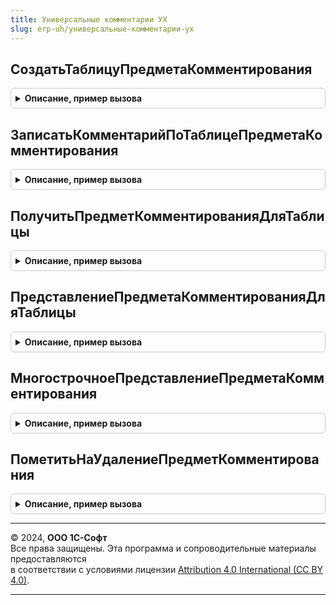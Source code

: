 ```yaml
---
title: Универсальные комментарии УХ
slug: erp-uh/универсальные-комментарии-ух
---
```



## СоздатьТаблицуПредметаКомментирования
<details style="margin: 1em 0; padding: 0.5em; border: 1px solid #ccc; border-radius: 6px;">

<summary style="font-weight: bold; cursor: pointer;">Описание, пример вызова</summary>

```bsl
//////////////////////////////////////////////////////////////

// Создать таблицу предмета комментирования
//
Функция СоздатьТаблицуПредметаКомментирования() Экспорт
```

Пример вызова
```bsl
Результат = УниверсальныеКомментарииУХ.СоздатьТаблицуПредметаКомментирования() 
```
</details>

## ЗаписатьКомментарийПоТаблицеПредметаКомментирования
<details style="margin: 1em 0; padding: 0.5em; border: 1px solid #ccc; border-radius: 6px;">

<summary style="font-weight: bold; cursor: pointer;">Описание, пример вызова</summary>

```bsl

// Записываем комментарий и пакет файлов в регистр сведений УниверсальныеКомментарии
// Создаем сопуствующие записи в справочник Адрес, ПакетыФайлов
// и регистр сведений ЗначенияРеквизитовАдреса.
// Параметры:
//		РазделКомментариев - одно из предопределенных значений перечисления РазделыКомментариев.
//			Комментарии обрабатываются только в пределах одного раздела.
//		ОписаниеПредметаКомменитрования - хранилище значений, хранит таблицу значений следующего формата:
//			ТаблицаПредметаКомменитрования - таблица значений описывающая предмет комментирования. Колонки:
//				НомерСтроки - номер реквизита адреса по порядку использования,
//				ТипРеквизита - значение ПланВидовХарактеристикСсылка
//					ТипыРеквизитовКомментариев, описывает тип реквизита,
//				Значение - значение реквизита.
//		ДатаКомментария - дата и время на которую будет сохранен комментария.
//		Автор - ссылка на пользователя оставившего комментарий.
//		Комментарий - строка с комментарием.
//		мХранимыхФайлов - массив объектов ОписаниеПередаваемогоФайла.
//		ТекстОшибки - если возникла ошибка, то в переменную возвращается ее описание.
// Возвращает:
// 		РегистрСведенийКлючЗаписи - операция прошла успешно, возвращаем ссылку на запись регистра комментария.
//		Неопределено - возникли ошибки, в ТекстОшибки записывает ее описание.
//
Функция ЗаписатьКомментарийПоТаблицеПредметаКомментирования(РазделКомментариев, Экспорт
```

Пример вызова
```bsl
Результат = УниверсальныеКомментарииУХ.ЗаписатьКомментарийПоТаблицеПредметаКомментирования(РазделКомментариев, );
```
</details>

## ПолучитьПредметКомментированияДляТаблицы
<details style="margin: 1em 0; padding: 0.5em; border: 1px solid #ccc; border-radius: 6px;">

<summary style="font-weight: bold; cursor: pointer;">Описание, пример вызова</summary>

```bsl

// Возвращает ссылку на справочник АдресаКомментариев для переаднных реквизитов
// адреса. Поиск осуществляется по регистру сведений ЗначенияРеквизитовАдреса.
// Если адрес не найден, то он созадется в справочнике и регистре сведений.
// Параметры:
//		РазделКомментариев - одно из предопределенных значений перечисления РазделыКомментариев.
//			Комментарии обрабатываются только в пределах одного раздела.
//		ТаблицаПредметаКомменитрования - таблица значений описывающая предмет комментирования. Колонки:
//				НомерСтроки - номер реквизита адреса по порядку использования,
//				ТипРеквизита - значение ПланВидовХарактеристикСсылка
//					ТипыРеквизитовКомментариев, описывает тип реквизита,
//				Значение - значение реквизита.
//		ТекстОшибки - если возникла ошибка, то в переменную возвращается ее описание.
// Возвращает:
// 		Неопределено - возникли ошибки, в ТекстОшибки записывает ее описание.
//  	Ссылка на справочник ПредметыКомментирования.
//
Функция ПолучитьПредметКомментированияДляТаблицы(РазделКомментариев, ТаблицаПредметаКомменитрования, ТекстОшибки) Экспорт
```

Пример вызова
```bsl
Результат = УниверсальныеКомментарииУХ.ПолучитьПредметКомментированияДляТаблицы(РазделКомментариев, ТаблицаПредметаКомменитрования, ТекстОшибки) 
```
</details>

## ПредставлениеПредметаКомментированияДляТаблицы
<details style="margin: 1em 0; padding: 0.5em; border: 1px solid #ccc; border-radius: 6px;">

<summary style="font-weight: bold; cursor: pointer;">Описание, пример вызова</summary>

```bsl

// Формируем текстовую строку представления для адреса комментария.
//		РазделКомментариев - одно из предопределенных значений перечисления РазделыКомментариев.
//		ТаблицаПредметаКомменитрования - таблица значений описывающая предмет комментирования. Колонки:
//			НомерСтроки - номер реквизита адреса по порядку использования,
//			ТипРеквизита - значение ПланВидовХарактеристикСсылка
//				ТипыРеквизитовАдресаКомментария, описывает тип реквизита,
//			Значение - значение реквизита.
Функция ПредставлениеПредметаКомментированияДляТаблицы(РазделКомментариев, ТаблицаПредметаКомментирования) Экспорт
```

Пример вызова
```bsl
Результат = УниверсальныеКомментарииУХ.ПредставлениеПредметаКомментированияДляТаблицы(РазделКомментариев, ТаблицаПредметаКомментирования));
```
</details>

## МногострочноеПредставлениеПредметаКомментирования
<details style="margin: 1em 0; padding: 0.5em; border: 1px solid #ccc; border-radius: 6px;">

<summary style="font-weight: bold; cursor: pointer;">Описание, пример вызова</summary>

```bsl

// Формируем многострочное представление предмета комментирования
// В формате:
//	[Наименование реквизита] = [Значение реквизита]
//
Функция МногострочноеПредставлениеПредметаКомментирования(ПредметКомментирования) Экспорт
```

Пример вызова
```bsl
Результат = УниверсальныеКомментарииУХ.МногострочноеПредставлениеПредметаКомментирования(ПредметКомментирования) 
```
</details>

## ПометитьНаУдалениеПредметКомментирования
<details style="margin: 1em 0; padding: 0.5em; border: 1px solid #ccc; border-radius: 6px;">

<summary style="font-weight: bold; cursor: pointer;">Описание, пример вызова</summary>

```bsl

// Помечаем на удаление предмет комментирования.
// Параметры:
//		РазделКомментариев - одно из предопределенных значений перечисления РазделыКомментариев.
//			Комментарии обрабатываются только в пределах одного раздела.
//		ТаблицаПредметаКомменитрования - таблица значений описывающая предмет комментирования. Колонки:
//			НомерСтроки - номер реквизита адреса по порядку использования,
//			ТипРеквизита - значение ПланВидовХарактеристикСсылка
//				ТипыРеквизитовКомментариев, описывает тип реквизита,
//			Значение - значение реквизита.
//		ТекстОшибки - если возникла ошибка, то в переменную возвращается ее описание.// Возвращаемое значение:
//   Возвращает:
//		Истина - пометку установили.
//		Ложь - удалить не получилось, в переменной ТекстОшибки описание ошибки.
//
Функция ПометитьНаУдалениеПредметКомментирования(РазделКомментариев, ТаблицаПредметаКомменитирования, ТекстОшибки) Экспорт
```

Пример вызова
```bsl
Результат = УниверсальныеКомментарииУХ.ПометитьНаУдалениеПредметКомментирования(РазделКомментариев, ТаблицаПредметаКомменитирования, ТекстОшибки) 
```
</details>

---

© 2024, **ООО 1С-Софт**  
Все права защищены. Эта программа и сопроводительные материалы предоставляются  
в соответствии с условиями лицензии [Attribution 4.0 International (CC BY 4.0)](https://creativecommons.org/licenses/by/4.0/legalcode).

---
